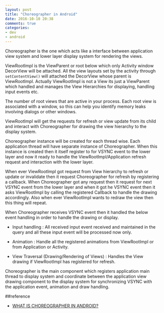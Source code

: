 ```yaml
---
layout: post
title: "Choreographer in Android"
date: 2016-10-10 20:38
comments: true
categories: 
- dev
- android
---
```

Choreographer is the one which acts like a interface between application view system and lower layer display system for rendering the views.

ViewRootImpl is the ViewParent or root below which only Activity window DecorView will be attached. All the view layouts set by the activity through ``setContentView()`` will attached the DecorView whose parent is ViewRootImpl. Actually ViewRootImpl is not a View its just a ViewParent which handled and manages the View Hierarchies for displaying, handling input events etc.

The number of root views that are active in your process. Each root view is associated with a window, so this can help you identify memory leaks involving dialogs or other windows.

<!-- more -->

ViewRootImpl will get the requests for refresh or view update from its child and interact with Choreographer for drawing the view hierarchy to the display system.

Choreographer instance will be created for each thread wise. Each application thread will have separate instance of Choreographer. When this instance is created then it itself register to for VSYNC event to the lower layer and now it ready to handle the ViewRootImpl/Application refresh request and interaction with the lower layer.

When ever ViewRootImpl got request from View hierarchy to refresh or update or invalidate then it request Choreographer for refresh by registering a callback. When Choreographer got any request then it request for next VSYNC event from the lower layer and when it got he VSYNC event then it asks ViewRootImpl by calling the registered Callback to handle the drawing accordingly. Also when ever ViewRootImpl wants to redraw the view then this thing will repeat.

When Choreographer receives VSYNC event then it handled the below event handling in order to handle the drawing or display.

+ Input  handling : All received input event received and maintained in the query and all these input event will be processed now only.

+ Animation : Handle all the registered animations from ViewRootImpl or from Application or Activity.

+ View Traversal (Drawing/Rendering of Views) : Handles the View drawing if ViewRootImpl has registered for refresh.

Choreographer is the main component which registers application main thread to display system and coordinate between the application view drawing component to the display system for synchronizing VSYNC with the application event, animation and draw handling.

##reference
+ [WHAT IS CHOREOGRAPHER IN ANDROID?](https://nayaneshguptetechstuff.wordpress.com/2014/07/01/what-is-choreographeri-in-android/)
